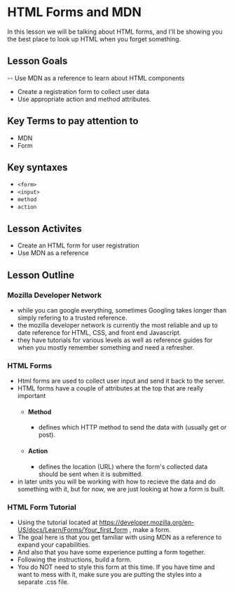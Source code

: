 # HTML Forms and MDN
In this lesson we will be talking about HTML forms, and I'll be showing you the best place to look up HTML when you forget something.

## Lesson Goals
-- Use MDN as a reference to learn about HTML components
- Create a registration form to collect user data
- Use appropriate action and method attributes.

## Key Terms to pay attention to
- MDN
- Form

## Key syntaxes
- ```<form>```
- ```<input>```
- ```method```
- ```action```

## Lesson Activites
- Create an HTML form for user registration
- Use MDN as a reference

## Lesson Outline
### Mozilla Developer Network
- while you can google everything, sometimes Googling takes longer than simply refering to a trusted reference.
- the mozilla developer network is currently the most reliable and up to date reference for HTML, CSS, and front end Javascript.
- they have tutorials for various levels as well as reference guides for when you mostly remember something and need a refresher.

### HTML Forms
- Html forms are used to collect user input and send it back to the server.
- HTML forms have a couple of attributes at the top that are really important
    - #### Method
        - defines which HTTP method to send the data with (usually get or post).
    - #### Action
        - defines the location (URL) where the form's collected data should be sent when it is submitted.
- in later units you will be working with how to recieve the data and do something with it, but for now, we are just looking at how a form is built.

### HTML Form Tutorial
- Using the tutorial located at https://developer.mozilla.org/en-US/docs/Learn/Forms/Your_first_form , make a form.  
- The goal here is that you get familiar with using MDN as a reference to expand your capabilities.  
- And also that you have some experience putting a form together.
- Following the instructions, build a form.
- You do NOT need to style this form at this time.  If you have time and want to mess with it, make sure you are putting the styles into a separate .css file.
  
